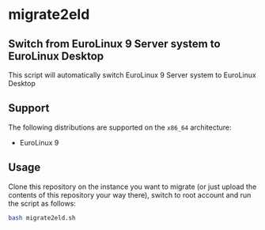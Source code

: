 # migrate2eld

## Switch from EuroLinux 9 Server system to EuroLinux Desktop

This script will automatically switch EuroLinux 9 Server system to EuroLinux
Desktop

## Support

The following distributions are supported on the `x86_64` architecture:

- EuroLinux 9

## Usage

Clone this repository on the instance you want to migrate (or just upload the
contents of this repository your way there), switch to root account and run the
script as follows:

```bash
bash migrate2eld.sh
```


